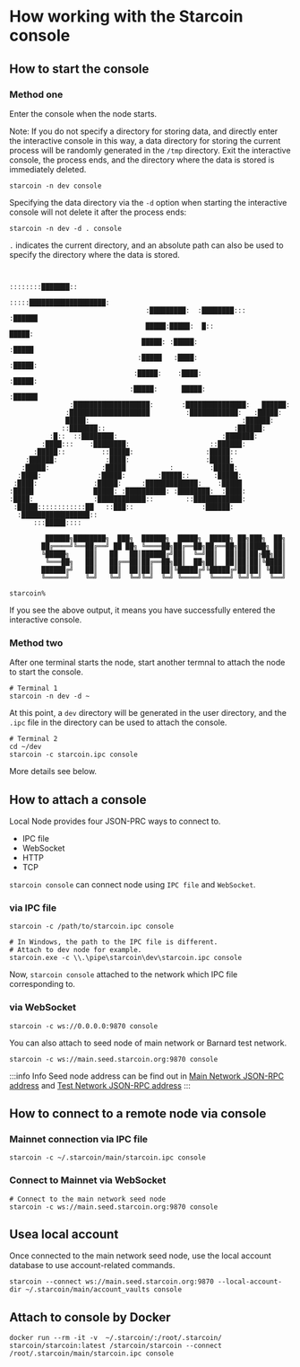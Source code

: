 # How working with the Starcoin console

## How to start the console

### Method one

Enter the console when the node starts.

Note: If you do not specify a directory for storing data, and directly enter the interactive console in this way, a data directory for storing the current process will be randomly generated in the `/tmp` directory.
Exit the interactive console, the process ends, and the directory where the data is stored is immediately deleted.

```shell
starcoin -n dev console
```

Specifying the data directory via the `-d` option when starting the interactive console will not delete it after the process ends:

```shell
starcoin -n dev -d . console
```

`.` indicates the current directory, and an absolute path can also be used to specify the directory where the data is stored.

```shell

                                                      ::::::::███████::
                                                :::::███████████████████:
                                  :█████████:  :████████:::        :██████
                                  █████:█████:  █::                  █████:
                                 █████: :█████:                     :█████
                                :█████   :████:                    :█████:
                               :█████:    :████:                  :█████:
                              :█████:      █████:               :██████
               :███████████████████:       :███████████████:   ██████:
              :████████████████████         :████████████:   :█████:
              █████:                                      :██████:
             ::███████::                                :██████:
          :█::  ::████████:                          :███████:
        :████:::    :████████:                    ::██████:
      :█████::         ::█████:                  :█████::
    :██████:            :████:                   :█████:
   :█████:             :█████           :         :█████:
  :████:              :█████:        :█████::      :█████:
 :████:              :█████:     :█████████████:    :█████
:█████               █████: :██████████: :████████:  :████:
:████:               :████████████::        ::████████████:
 :█████::::::::::::██   ::███::                 :██████:
  :█████████████████::
      :::█████::::

         ██████╗████████╗  ███╗  ██████╗  █████╗  █████╗ ██╗███╗  ██╗
        ██╔════╝╚══██╔══╝ ██ ██╗ ╚════██╗██╔══██╗██╔══██╗██║████╗ ██║
        ╚█████╗    ██║   ██   ██║██████╔╝██║  ╚═╝██║  ██║██║██╔██╗██║
         ╚═══██╗   ██║   ██╔══██║██╔══██╗██║  ██╗██║  ██║██║██║╚████║
        ██████╔╝   ██║   ██║  ██║██║  ██║╚█████╔╝╚█████╔╝██║██║ ╚███║
        ╚═════╝    ╚═╝   ╚═╝  ╚═╝╚═╝  ╚═╝ ╚════╝  ╚════╝ ╚═╝╚═╝  ╚══╝

starcoin%
```

If you see the above output, it means you have successfully entered the interactive console.

### Method two

After one terminal starts the node, start another termnal to attach the node to start the console.

```shell
# Terminal 1
starcoin -n dev -d ~
```

At this point, a `dev` directory will be generated in the user directory, and the `.ipc` file in the directory can be used to attach the console.

```shell
# Terminal 2
cd ~/dev
starcoin -c starcoin.ipc console
```

More details see below.

## How to attach a console

Local Node provides four JSON-PRC ways to connect to.
- IPC file
- WebSocket
- HTTP
- TCP

`starcoin console` can connect node using `IPC file` and `WebSocket`.

### via IPC file

```shell
starcoin -c /path/to/starcoin.ipc console

# In Windows, the path to the IPC file is different.
# Attach to dev node for example.
starcoin.exe -c \\.\pipe\starcoin\dev\starcoin.ipc console
```

Now, `starcoin console` attached to the network which IPC file corresponding to.

### via WebSocket

```shell
starcoin -c ws://0.0.0.0:9870 console
```

You can also attach to seed node of main network or Barnard test network.

```shell
starcoin -c ws://main.seed.starcoin.org:9870 console
```

:::info Info
Seed node address can be find out in [Main Network JSON-RPC address](06-main-network.md#seed-node-json-rpc) and [Test Network JSON-RPC address](04-test-network.md#seed-node-json-rpc)
:::


## How to connect to a remote node via console

### Mainnet connection via IPC file

```shell
starcoin -c ~/.starcoin/main/starcoin.ipc console
```

### Connect to Mainnet via WebSocket

```shell
# Connect to the main network seed node
starcoin -c ws://main.seed.starcoin.org:9870 console
```

## Usea local account

Once connected to the main network seed node, use the local account database to use account-related commands.

```shell
starcoin --connect ws://main.seed.starcoin.org:9870 --local-account-dir ~/.starcoin/main/account_vaults console
```

## Attach to console by Docker

```shell
docker run --rm -it -v  ~/.starcoin/:/root/.starcoin/ starcoin/starcoin:latest /starcoin/starcoin --connect /root/.starcoin/main/starcoin.ipc console
```
